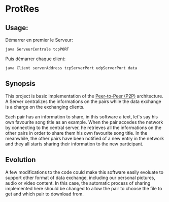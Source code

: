 # ProtRes


## Usage: 

Démarrer en premier le Serveur:

	java ServeurCentrale tcpPORT

Puis démarrer chaque client:

	java Client serverAddress tcpServerPort udpServerPort data

## Synopsis

This project is basic implementation of the [Peer-to-Peer (P2P)](https://en.wikipedia.org/wiki/Peer-to-peer) architecture. A Server centralizes the informations on the pairs while the data exchange is a charge on the exchanging clients.

Each pair has an information to share, in this software a text, let's say his own favourite song title as an example. When the pair accedes the network by connecting to the central server, he retrieves all the informations on the other pairs in order to share them his own favourite song title. In the meanwhile, the other pairs have been notified of a new entry in the network and they all starts sharing their information to the new participant. 

## Evolution

A few modifications to the code could make this software easily evoluate to support other format of data exchange, including our personal pictures, audio or video content. In this case, the automatic process of sharing implemented here should be changed to allow the pair to choose the file to get and which pair to download from. 


